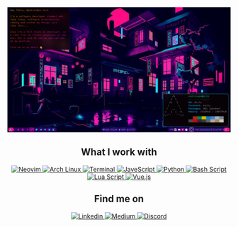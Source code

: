 <img src=".assents/background.png">

<div align="center">
  <h2 style="text-align: center;">What I work with</h2>
  <p>
    <a href="https://github.com/AndresMpa">
      <img
        src="https://img.shields.io/badge/-Linux-black?style=for-the-badge&logo=Linux"
        alt="Neovim"
      />
    </a>
    <a href="https://github.com/AndresMpa">
      <img
        src="https://img.shields.io/badge/Arch%20Linux-darkblue?style=for-the-badge&logo=Arch%20Linux"
        alt="Arch Linux"
      />
    </a>
    <a href="https://github.com/AndresMpa">
      <img
        src="https://img.shields.io/badge/-Terminal-black?style=for-the-badge&logo=iTerm2"
        alt="Terminal"
      />
    </a>
    <a href="https://github.com/AndresMpa">
      <img
        src="https://img.shields.io/badge/-javascript-white?style=for-the-badge&logo=javascript"
        alt="JaveScript"
      />
    </a>
    <a href="https://github.com/AndresMpa">
      <img
           src="https://img.shields.io/badge/-python-yellow?style=for-the-badge&logo=python"
        alt="Python"
      />
    </a>
    <a href="https://github.com/AndresMpa">
      <img
        src="https://img.shields.io/badge/-bash-black?style=for-the-badge&logo=GNU%20Bash"
        alt="Bash Script"
      />
    </a>
    <a href="https://github.com/AndresMpa">
      <img
        src="https://img.shields.io/badge/-lua-purple?style=for-the-badge&logo=lua"
        alt="Lua Script"
      />
    </a>
    <a href="https://github.com/AndresMpa">
      <img
        src="https://img.shields.io/badge/-vue-darkgreen?style=for-the-badge&logo=Vue.js"
        alt="Vue.js"
      />
    </a>
  </p>
</div>

<div align="center">
  <h2>Find me on</h2>
  <p>
    <a href="https://www.linkedin.com/in/andres-m-prieto/?locale=en_US">
      <img src="https://img.shields.io/badge/-linkedin-blue?style=for-the-badge&logo=linkedin" alt="Linkedin">
    </a>
    <a href="https://andresprieto-25116.medium.com/">
      <img src="https://img.shields.io/badge/-medium-black?style=for-the-badge&logo=medium" alt="Medium">
    </a>
    <a href="TheDreamerKing#0141">
      <img src="https://img.shields.io/badge/-discord-darkgray?style=for-the-badge&logo=discord" alt="Discord">
    </a>
  </p>
</div>
